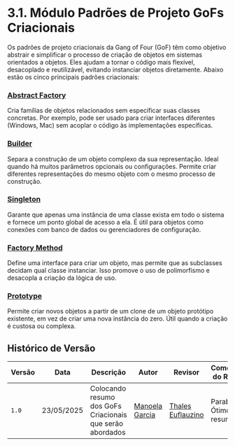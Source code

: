 # 3.1. Módulo Padrões de Projeto GoFs Criacionais

Os padrões de projeto criacionais da Gang of Four (GoF) têm como objetivo abstrair e simplificar o processo de criação de objetos em sistemas orientados a objetos. Eles ajudam a tornar o código mais flexível, desacoplado e reutilizável, evitando instanciar objetos diretamente. Abaixo estão os cinco principais padrões criacionais:

### [Abstract Factory](./PadroesDeProjeto/gofsCriacionais/AbstractFactory/3.1.1.AbstractFactory)
Cria famílias de objetos relacionados sem especificar suas classes concretas. Por exemplo, pode ser usado para criar interfaces diferentes (Windows, Mac) sem acoplar o código às implementações específicas.

### [Builder](./PadroesDeProjeto/gofsCriacionais/Builder/3.1.2.Builder)
Separa a construção de um objeto complexo da sua representação. Ideal quando há muitos parâmetros opcionais ou configurações. Permite criar diferentes representações do mesmo objeto com o mesmo processo de construção.

### [Singleton](./PadroesDeProjeto/gofsCriacionais/Singleton/3.1.3.Singleton)
Garante que apenas uma instância de uma classe exista em todo o sistema e fornece um ponto global de acesso a ela. É útil para objetos como conexões com banco de dados ou gerenciadores de configuração.

### [Factory Method]()
Define uma interface para criar um objeto, mas permite que as subclasses decidam qual classe instanciar. Isso promove o uso de polimorfismo e desacopla a criação da lógica de uso.

### [Prototype](./PadroesDeProjeto/gofsCriacionais/Prototype/3.1.5.Prototype)
Permite criar novos objetos a partir de um clone de um objeto protótipo existente, em vez de criar uma nova instância do zero. Útil quando a criação é custosa ou complexa.

## Histórico de Versão

| Versão | Data | Descrição | Autor | Revisor | Comentário do Revisor |
| -- | -- | -- | -- | -- | -- |
| `1.0`  | 23/05/2025 | Colocando resumo dos GoFs Criacionais que serão abordados | [Manoela Garcia](https://github.com/manu-sgc) | [Thales Euflauzino](https://github.com/thaleseuflauzino) | Parabéns! Ótimo resumo |
